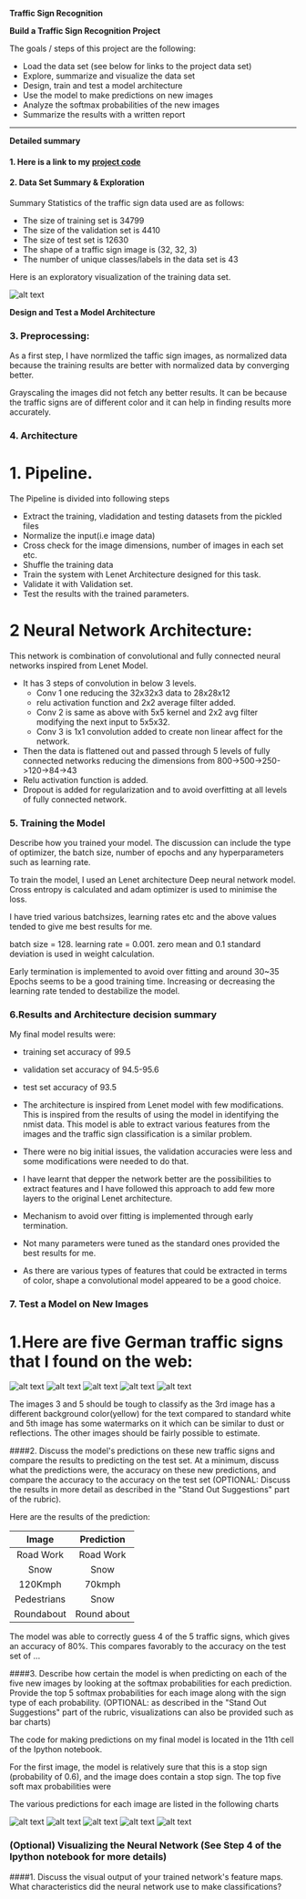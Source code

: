 **Traffic Sign Recognition** 


**Build a Traffic Sign Recognition Project**

The goals / steps of this project are the following:
* Load the data set (see below for links to the project data set)
* Explore, summarize and visualize the data set
* Design, train and test a model architecture
* Use the model to make predictions on new images
* Analyze the softmax probabilities of the new images
* Summarize the results with a written report


[//]: # (Image References)

[image1]: ./traffic_data.png "traffic_data"
[image2]: ./examples/grayscale.jpg "Grayscaling"
[image3]: ./examples/random_noise.jpg "Random Noise"
[image4]: ./web_img/rsz_01.jpg "Traffic Sign 1"
[image5]: ./web_img/rsz_02.jpg "Traffic Sign 2"
[image6]: ./web_img/rsz_03.jpg "Traffic Sign 3"
[image7]: ./web_img/rsz_04.jpg "Traffic Sign 4"
[image8]: ./web_img/rsz_05.jpg "Traffic Sign 5"

[image9]: ./web_img/25.png "Traffic Sign 1"
[image10]: ./web_img/30.png "Traffic Sign 2"
[image11]: ./web_img/8.png "Traffic Sign 3"
[image12]: ./web_img/27.png "Traffic Sign 4"
[image13]: ./web_img/40.png "Traffic Sign 5"

---
**Detailed summary**

#### 1. Here is a link to my [project code](https://github.com/pkorivi/traffic_sign_classifier_project/blob/master/Traffic_Sign_Classifier.ipynb)

#### 2. Data Set Summary & Exploration

Summary Statistics of the traffic sign data used are as follows:
* The size of training set is 34799
* The size of the validation set is 4410
* The size of test set is 12630
* The shape of a traffic sign image is (32, 32, 3)
* The number of unique classes/labels in the data set is 43

Here is an exploratory visualization of the training data set.

![alt text][image1]

**Design and Test a Model Architecture**

### 3. Preprocessing:

As a first step, I have normlized the taffic sign images, as normalized data because the training results are better with normalized data by converging better. 

Grayscaling the images did not fetch any better results. It can be because the traffic signs are of different color and it can help in finding results more accurately. 


### 4. Architecture


# 1. Pipeline.

The Pipeline is divided into following steps
* Extract the training, vladidation and testing datasets from the pickled files
* Normalize the input(i.e image data)
* Cross check for the image dimensions, number of images in each set etc. 
* Shuffle the training data
* Train the system with Lenet Architecture designed for this task. 
* Validate it with Validation set.
* Test the results with the trained parameters. 

# 2 Neural Network Architecture:

This network is combination of convolutional and fully connected neural networks inspired from Lenet Model. 
* It has 3 steps of convolution in below 3 levels. 
  * Conv 1 one reducing the 32x32x3 data to 28x28x12 
  * relu activation function and 2x2 average filter added.
  * Conv 2 is same as above with 5x5 kernel and 2x2 avg filter modifying the next input to 5x5x32.
  * Conv 3 is 1x1 convolution added to create non linear affect for the network. 
* Then the data is flattened out and passed through 5 levels of fully connected networks reducing the dimensions from 800->500->250->120->84->43 
* Relu activation function is added.
* Dropout is added for regularization and to avoid overfitting at all levels of fully connected network.


### 5. Training the Model

Describe how you trained your model. The discussion can include the type of optimizer, the batch size, number of epochs and any hyperparameters such as learning rate.

To train the model, I used an Lenet architecture Deep neural network model. Cross entropy is calculated and adam optimizer is used to minimise the loss. 

I have tried various batchsizes, learning rates etc and the above values tended to give me best results for me.

batch size = 128.
learning rate = 0.001.
zero mean and 0.1 standard deviation is used in weight calculation. 

Early termination is implemented to avoid over fitting and around 30~35 Epochs seems to be a good training time. Increasing or decreasing the learning rate tended to destabilize the model.  

### 6.Results and Architecture decision summary 
My final model results were:
* training set accuracy of 99.5
* validation set accuracy of 94.5-95.6 
* test set accuracy of 93.5

* The architecture is inspired from Lenet model with few modifications. This is inspired from the results of using the model in identifying the nmist data. This model is able to extract various features from the images and the traffic sign classification is a similar problem. 
* There were no big initial issues, the validation accuracies were less and some modifications were needed to do that.
* I have learnt that depper the network better are the possibilities to extract features and I have followed this approach to add few more layers to the original Lenet architecture. 
* Mechanism to avoid over fitting is implemented through early termination.
* Not many parameters were tuned as the standard ones provided the best results for me. 
* As there are various types of features that could be extracted in terms of color, shape a convolutional model appeared to be a good choice.
 

### 7. Test a Model on New Images

# 1.Here are five German traffic signs that I found on the web:

![alt text][image4] ![alt text][image5] ![alt text][image6] 
![alt text][image7] ![alt text][image8]

The images 3 and 5 should be tough to classify as the 3rd image has a different background color(yellow) for the text compared to standard white and 5th image has some watermarks on it which can be similar to dust or reflections. The other images should be fairly possible to estimate. 

####2. Discuss the model's predictions on these new traffic signs and compare the results to predicting on the test set. At a minimum, discuss what the predictions were, the accuracy on these new predictions, and compare the accuracy to the accuracy on the test set (OPTIONAL: Discuss the results in more detail as described in the "Stand Out Suggestions" part of the rubric).

Here are the results of the prediction:

| Image			        |     Prediction	        					| 
|:---------------------:|:---------------------------------------------:| 
| Road Work      		| Road Work  									| 
| Snow     			| Snow										|
| 120Kmph					| 70kmph											|
| Pedestrians	      		| Snow					 				|
| Roundabout			| Round about      							|


The model was able to correctly guess 4 of the 5 traffic signs, which gives an accuracy of 80%. This compares favorably to the accuracy on the test set of ...

####3. Describe how certain the model is when predicting on each of the five new images by looking at the softmax probabilities for each prediction. Provide the top 5 softmax probabilities for each image along with the sign type of each probability. (OPTIONAL: as described in the "Stand Out Suggestions" part of the rubric, visualizations can also be provided such as bar charts)

The code for making predictions on my final model is located in the 11th cell of the Ipython notebook.

For the first image, the model is relatively sure that this is a stop sign (probability of 0.6), and the image does contain a stop sign. The top five soft max probabilities were

The various predictions for each image are listed in the following charts

![alt text][image9] ![alt text][image10] ![alt text][image11] 
![alt text][image12] ![alt text][image13]

### (Optional) Visualizing the Neural Network (See Step 4 of the Ipython notebook for more details)
####1. Discuss the visual output of your trained network's feature maps. What characteristics did the neural network use to make classifications?
